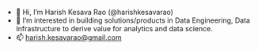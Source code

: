 - 👋 Hi, I’m Harish Kesava Rao (@harishkesavarao)
- 👀 I’m interested in building solutions/products in Data Engineering, Data Infrastructure to derive value for analytics and data science.
- 📫 harish.kesavarao@gmail.com

<!---
harishkesavarao/harishkesavarao is a ✨ special ✨ repository because its `README.md` (this file) appears on your GitHub profile.
You can click the Preview link to take a look at your changes.
--->
